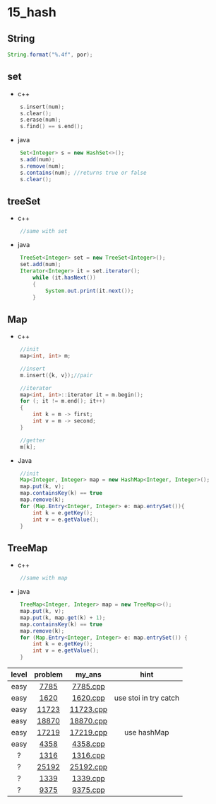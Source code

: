 # 15_hash
## String
```java
String.format("%.4f", por);
```

## set 
* c++
```c++
	s.insert(num);
	s.clear();
	s.erase(num);
	s.find() == s.end();
``` 
* java 
```java
	Set<Integer> s = new HashSet<>();
	s.add(num);
	s.remove(num);
	s.contains(num); //returns true or false
	s.clear();
``` 

## treeSet
* c++
```c++
	//same with set
```
* java
```Java
	TreeSet<Integer> set = new TreeSet<Integer>();
	set.add(num);
	Iterator<Integer> it = set.iterator();
		while (it.hasNext())
		{
			System.out.print(it.next());
		}
```
## Map
* c++
```c++
	//init
	map<int, int> m;

	//insert
	m.insert({k, v});//pair

	//iterator
	map<int, int>::iterator it = m.begin();
	for (; it != m.end(); it++)
	{
		int k = m -> first;
		int v = m -> second;
	}

	//getter
	m[k];
```
* Java
```Java
	//init
	Map<Integer, Integer> map = new HashMap<Integer, Integer>();
	map.put(k, v);
	map.containsKey(k) == true
	map.remove(k);
	for (Map.Entry<Integer, Integer> e: map.entrySet()){
		int k = e.getKey();
		int v = e.getValue();
	}
```

## TreeMap
* c++
```c++
	//same with map
```

* java
```java
	TreeMap<Integer, Integer> map = new TreeMap<>();
	map.put(k, v);
	map.put(k, map.get(k) + 1);
	map.containsKey(k) == true
	map.remove(k);
	for (Map.Entry<Integer, Integer> e: map.entrySet()) {
		int k = e.getKey();
		int v = e.getValue();
	}

```

| level | problem | my_ans | hint |
| :--: | :--: | :--: | :--: |
| easy | [7785](https://www.acmicpc.net/problem/7785) | [7785.cpp](./7785/7785.cpp) |  |
| easy | [1620](https://www.acmicpc.net/problem/1620) | [1620.cpp](./1620/1620.cpp) | use stoi in try catch |
| easy | [11723](https://www.acmicpc.net/problem/11723) | [11723.cpp](./11723/11723.cpp) | |
| easy | [18870](https://www.acmicpc.net/problem/18870) | [18870.cpp](./18870/18870.cpp) |  |
| easy | [17219](https://www.acmicpc.net/problem/17219) | [17219.cpp](./17219/17219.cpp) | use hashMap |
| easy | [4358](https://www.acmicpc.net/problem/4358) | [4358.cpp](./4358/4358.cpp) |  |
| ? | [1316](https://www.acmicpc.net/problem/1316) | [1316.cpp](./1316/1316.cpp) |  |
| ? | [25192](https://www.acmicpc.net/problem/25192) | [25192.cpp](./25192/25192.cpp) |  |
| ? | [1339](https://www.acmicpc.net/problem/1339) | [1339.cpp](./1339/1339.cpp) |  |
| ? | [9375](https://www.acmicpc.net/problem/9375) | [9375.cpp](./9375/9375.cpp) |  |
